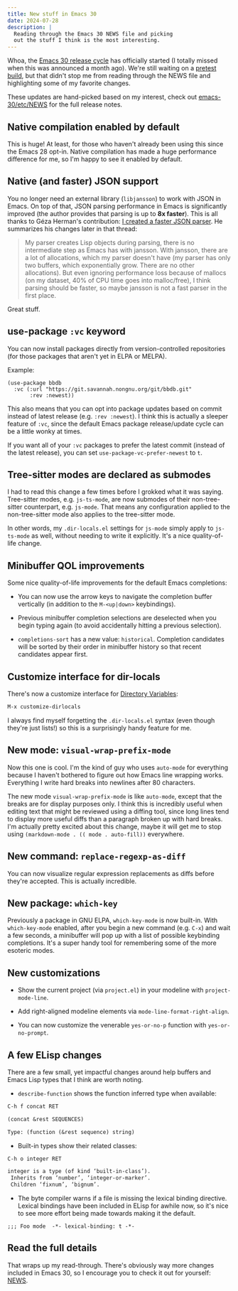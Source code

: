 ```yaml
---
title: New stuff in Emacs 30
date: 2024-07-28
description: |
  Reading through the Emacs 30 NEWS file and picking
  out the stuff I think is the most interesting.
---
```


Whoa, the
[Emacs 30 release cycle](https://lists.gnu.org/archive/html/emacs-devel/2024-06/msg00746.html)
has officially started (I totally missed when this was announced a month ago).
We're still waiting on a
[pretest build](https://alpha.gnu.org/gnu/emacs/pretest/), but that didn't stop
me from reading through the NEWS file and highlighting some of my favorite
changes.

These updates are hand-picked based on my interest, check out
[emacs-30/etc/NEWS](https://github.com/emacs-mirror/emacs/blob/emacs-30/etc/NEWS)
for the full release notes.

## Native compilation enabled by default

This is huge! At least, for those who haven't already been using this since the
Emacs 28 opt-in. Native compilation has made a huge performance difference for
me, so I'm happy to see it enabled by default.

## Native (and faster) JSON support

You no longer need an external library (`libjansson`) to work with JSON in
Emacs. On top of that, JSON parsing performance in Emacs is significantly
improved (the author provides that parsing is up to **8x faster**). This is all
thanks to Géza Herman's contribution:
[I created a faster JSON parser](https://lists.gnu.org/archive/html/emacs-devel/2024-03/msg00244.html).
He summarizes his changes later in that thread:

> My parser creates Lisp objects during parsing, there is no intermediate step
> as Emacs has with jansson. With jansson, there are a lot of allocations, which
> my parser doesn't have (my parser has only two buffers, which exponentially
> grow. There are no other allocations). But even ignoring performance loss
> because of mallocs (on my dataset, 40% of CPU time goes into malloc/free), I
> think parsing should be faster, so maybe jansson is not a fast parser in the
> first place.

Great stuff.

## use-package `:vc` keyword

You can now install packages directly from version-controlled repositories (for
those packages that aren't yet in ELPA or MELPA).

Example:

```elisp
(use-package bbdb
  :vc (:url "https://git.savannah.nongnu.org/git/bbdb.git"
       :rev :newest))
```

This also means that you can opt into package updates based on commit instead of
latest release (e.g. `:rev :newest`). I think this is actually a sleeper feature
of `:vc`, since the default Emacs package release/update cycle can be a little
wonky at times.

If you want all of your `:vc` packages to prefer the latest commit (instead of
the latest release), you can set `use-package-vc-prefer-newest` to `t`.

## Tree-sitter modes are declared as submodes

I had to read this change a few times before I grokked what it was saying.
Tree-sitter modes, e.g. `js-ts-mode`, are now submodes of their non-tree-sitter
counterpart, e.g. `js-mode`. That means any configuration applied to the
non-tree-sitter mode also applies to the tree-sitter mode.

In other words, my `.dir-locals.el` settings for `js-mode` simply apply to
`js-ts-mode` as well, without needing to write it explicitly. It's a nice
quality-of-life change.

## Minibuffer QOL improvements

Some nice quality-of-life improvements for the default Emacs completions:

- You can now use the arrow keys to navigate the completion buffer vertically
  (in addition to the `M-<up|down>` keybindings).

- Previous minibuffer completion selections are deselected when you begin typing
  again (to avoid accidentally hitting a previous selection).

- `completions-sort` has a new value: `historical`. Completion candidates will
  be sorted by their order in minibuffer history so that recent candidates
  appear first.

## Customize interface for dir-locals

There's now a customize interface for
[Directory Variables](https://www.gnu.org/software/emacs/manual/html_node/emacs/Directory-Variables.html):

```txt
M-x customize-dirlocals
```

I always find myself forgetting the `.dir-locals.el` syntax (even though they're
just lists!) so this is a surprisingly handy feature for me.

## New mode: `visual-wrap-prefix-mode`

Now this one is cool. I'm the kind of guy who uses `auto-mode` for everything
because I haven't bothered to figure out how Emacs line wrapping works.
Everything I write hard breaks into newlines after 80 characters.

The new mode `visual-wrap-prefix-mode` is like `auto-mode`, except that the
breaks are for display purposes only. I think this is incredibly useful when
editing text that might be reviewed using a diffing tool, since long lines tend
to display more useful diffs than a paragraph broken up with hard breaks. I'm
actually pretty excited about this change, maybe it will get me to stop using
`(markdown-mode . (( mode . auto-fill))` everywhere.

## New command: `replace-regexp-as-diff`

You can now visualize regular expression replacements as diffs before they're
accepted. This is actually incredible.

## New package: `which-key`

Previously a package in GNU ELPA, `which-key-mode` is now built-in. With
`which-key-mode` enabled, after you begin a new command (e.g. `C-x`) and wait a
few seconds, a minibuffer will pop up with a list of possible keybinding
completions. It's a super handy tool for remembering some of the more esoteric
modes.

## New customizations

- Show the current project (via `project.el`) in your modeline with
  `project-mode-line`.

- Add right-aligned modeline elements via `mode-line-format-right-align`.

- You can now customize the venerable `yes-or-no-p` function with
  `yes-or-no-prompt`.

## A few ELisp changes

There are a few small, yet impactful changes around help buffers and Emacs Lisp
types that I think are worth noting.

- `describe-function` shows the function inferred type when available:

```txt
C-h f concat RET
```

```txt
(concat &rest SEQUENCES)

Type: (function (&rest sequence) string)
```

- Built-in types show their related classes:

```txt
C-h o integer RET
```

```txt
integer is a type (of kind ‘built-in-class’).
 Inherits from ‘number’, ‘integer-or-marker’.
 Children ‘fixnum’, ‘bignum’.
```

- The byte compiler warns if a file is missing the lexical binding directive.
  Lexical bindings have been included in ELisp for awhile now, so it's nice to
  see more effort being made towards making it the default.

```elisp
;;; Foo mode  -*- lexical-binding: t -*-
```

## Read the full details

That wraps up my read-through. There's obviously way more changes included in
Emacs 30, so I encourage you to check it out for yourself:
[NEWS](https://github.com/emacs-mirror/emacs/blob/emacs-30/etc/NEWS).
